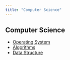 ```yaml
---
title: "Computer Science"
---
```


## Computer Science
- [Operating System](OS/index.md)
- [Algorithms](Algorithm/index.md)
- [Data Structure](DataStructure/index.md)